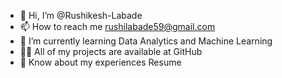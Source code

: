 - 👋 Hi, I’m @Rushikesh-Labade
- 📫 How to reach me rushilabade59@gmail.com
- 🌱 I’m currently learning Data Analytics and Machine Learning
- 👨‍💻 All of my projects are available at GitHub
- 📄 Know about my experiences Resume

<!---
Rushikesh-Labade/Rushikesh-Labade is a ✨ special ✨ repository because its `README.md` (this file) appears on your GitHub profile.
You can click the Preview link to take a look at your changes.
--->
